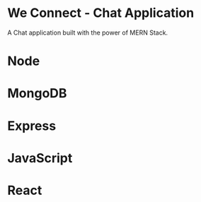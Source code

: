 # We Connect - Chat Application 
A Chat application built with the power of MERN Stack.

# Node
# MongoDB
# Express
# JavaScript
# React
